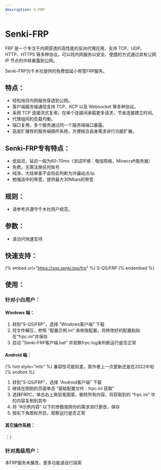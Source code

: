 ```yaml
---
description: S-FRP
---
```


# Senki-FRP

FRP 是一个专注于内网穿透的高性能的反向代理应用，支持 TCP、UDP、HTTP、HTTPS 等多种协议。可以将内网服务以安全、便捷的方式通过具有公网 IP 节点的中转暴露到公网。

Senki-FRP为千木社提供的免费低延小带宽FRP服务。

## 特点：

* 轻松地将内网服务穿透到公网。
* 客户端服务端通信支持 TCP、KCP 以及 Websocket 等多种协议。
* 采用 TCP 连接流式复用，在单个连接间承载更多请求，节省连接建立时间。
* 代理组间的负载均衡。
* 端口复用，多个服务通过同一个服务端端口暴露。
* 高度扩展性的服务端插件系统，方便结合自身需求进行功能扩展。

## [ ](https://gofrp.org/docs/overview/#%E4%B8%8B%E4%B8%80%E6%AD%A5)Senki-FRP专有特点：

* 低延迟，延迟一般为60-70ms（测试环境：电信网络，Minecraft服务器）
* 免费，无需注册任何账号
* 纯净，大陆审查不会将此判断为诈骗站点/ip
* 勉强适中的带宽，提供最大30Mbps的带宽

## 规则：

* 请参考并遵守千木社用户规范。

## 参数：

* 请访问快速支持

## 快速支持：

{% embed url="https://sqs.senki.top/frp" %}
S-QS/FRP
{% endembed %}

## 使用：

### 针对小白用户：

#### Windows 端：

1. 转到"S-QS/FRP"，选择 “Windows客户端” 下载
2. 将文件解压，参照 “配置示例.ini” 来修改配置，将修改好的配置粘贴在“frpc.ini"并保存
3. 启动 “Senki-FRP客户端.bat” 并观察frpc.log来判断运行是否正常

#### Android 端：

{% hint style="info" %}
兼容性可能较差，原作者上一次更新还是在2022中旬
{% endhint %}

1. 转到"S-QS/FRP"，选择 “Android客户端” 下载
2. 继续在刚刚的页面单击 “基础配置文件：frpc.ini 获取”
3. 选择FRPC，单击右上角铅笔图案，删除所有内容，将获取到的 “frpc.ini” 中的内容复制到其中
4. 将 “#示例内容” 以下的参数按照你的需求进行更改，保存
5. 按右下角图标开启，观察运行是否正常

#### 其它操作系统：

：）

### 针对高级用户：

本FRP服务未魔改，更多功能请自行探索
